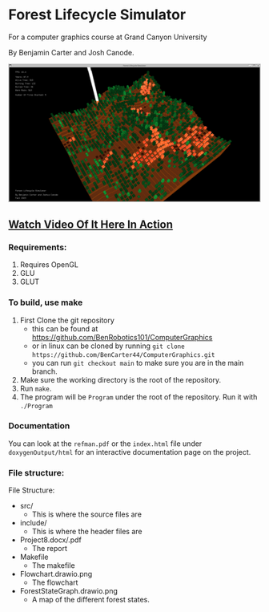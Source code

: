# Forest Lifecycle Simulator
For a computer graphics course at Grand Canyon University

By Benjamin Carter and Josh Canode.

![Forest Simulator Picture](screenshot.png)

[Watch Video Of It Here In Action](https://codingcando.com/fileShare/file?code=trees)
--- 

### Requirements:
1. Requires OpenGL
2. GLU
3. GLUT

### To build, use make
1. First Clone the git repository
    - this can be found at https://github.com/BenRobotics101/ComputerGraphics
    - or in linux can be cloned by running
        `git clone https://github.com/BenCarter44/ComputerGraphics.git`
    - you can run `git checkout main` to make sure you are in the main branch. 
2. Make sure the working directory is the root of the repository.
3. Run `make`. 
4. The program will be `Program` under the root of the repository. Run it with `./Program`


### Documentation

You can look at the `refman.pdf` or the `index.html` file under `doxygenOutput/html` for an interactive documentation page on the project.

### File structure:

File Structure:
-	src/
	- This is where the source files are
-	include/
	- This is where the header files are
-	Project8.docx/.pdf
	- The report
-   Makefile
    - The makefile
-   Flowchart.drawio.png
    - The flowchart
-   ForestStateGraph.drawio.png
    - A map of the different forest states.
